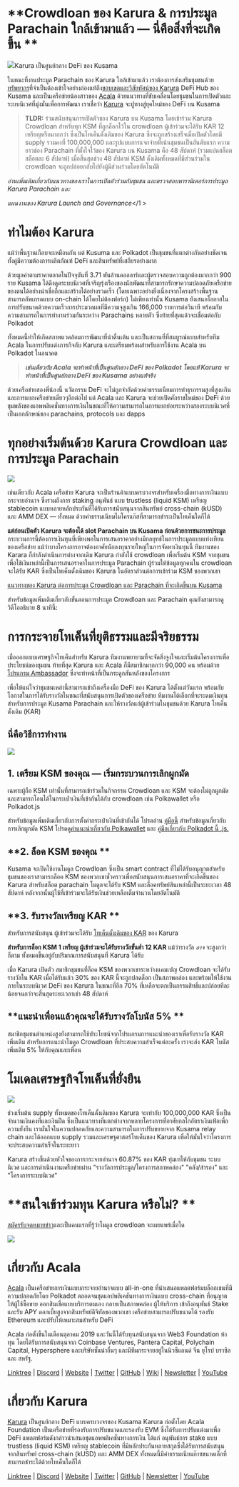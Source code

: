 # **Crowdloan ของ Karura & การประมูล Parachain ใกล้เข้ามาแล้ว — นี่คือสิ่งที่จะเกิดขึ้น **

![](https://miro.medium.com/max/3200/1*RowOyUTI3zui9ZyOb0euPQ.png)Karura เป็นศูนย์กลาง DeFi ของ Kusama

ในขณะที่งานประมูล Parachain ของ Karura ใกล้เข้ามาแล้ว เราต้องการส่งเสริมชุมชนด้วย[ทรัพยากร](https://wiki.acala.network/karura/crowdloan)ที่จำเป็นต้องเข้าใจอย่างถ่องแท้ถึง[ขอบเขตและวิสัยทัศน์ของ Karura](https://medium.com/acalanetwork/introducing-karura-acalas-defi-parachain-on-kusama-af2f2695b07a) DeFi Hub ของ Kusama และเป็นเครือข่ายน้องสาวของ [Acala](http://acala.network)  ด้วยแนวทางที่ขับเคลื่อนโดยชุมชนในการเปิดตัวและระบบนิเวศที่มุ่งมั่นเพื่อการพัฒนา เราเชื่อว่า [Karura](http://acala.network/karura) จะปูทางสู่ยุคใหม่ของ DeFi บน Kusama

> **TLDR:** ร่วมสนับสนุนการเปิดตัวของ Karura บน Kusama โดยเข้าร่วม Karura Crowdloan  สำหรับทุก KSM ที่ถูกล็อกไว้ใน crowdloan ผู้เข้าร่วมจะได้รับ KAR 12 เหรียญหรือมากกว่า ซึ่งเป็นโทเค็นดั้งเดิมของ Karura ซึ่งจะถูกสร้างเสร็จเมื่อเปิดตัวโดยมี supply รวมคงที่ 100,000,000 และรูปแบบการแจกจ่ายที่เน้นชุมชนเป็นอันดับแรก  ความยาวช่อง Parachain ที่ตั้งใจไว้ของ Karura บน Kusama คือ 48 สัปดาห์ (รวมแปดสล็อต สล็อตละ 6 สัปดาห์)  เมื่อสิ้นสุดช่วง 48 สัปดาห์ KSM ดั้งเดิมทั้งหมดที่มีส่วนร่วมใน crowdloan จะถูกปล่อยกลับไปยังผู้มีส่วนร่วมโดยอัตโนมัติ

_อ่านเพิ่มเติมเกี่ยวกับแนวทางของเราในการเปิดตัวร่วมกับชุมชน และตรวจสอบพารามิเตอร์การประมูล Karura Parachain และ_

_แผนงานของ Karura Launch and Governance_</1 > </p> 



# ทำไมต้อง Karura

แม้ว่าพื้นฐานเกือบจะเหมือนกัน แต่ Kusuma และ Polkadot เป็นชุมชนที่แตกต่างกันอย่างชัดเจน ทั้งคู่มีความต้องการผลิตภัณฑ์ DeFi และสินทรัพย์ที่เสถียรอย่างมาก

ด้วยมูลค่าตามราคาตลาดในปัจจุบันที่ 3.71 พันล้านดอลลาร์และผู้ตรวจสอบความถูกต้องมากกว่า 900 ราย Kusama ได้ดึงดูดระบบนิเวศที่เจริญรุ่งเรืองของนักพัฒนาที่สามารถรักษาความปลอดภัยเครือข่ายของตนได้อย่างน่าเชื่อถือและสร้างได้อย่างรวดเร็ว (โดยเฉพาะอย่างยิ่งเนื่องจากโครงสร้างพื้นฐานสามารถอัพเกรดแบบ on-chain ได้โดยไม่ต้องฟอร์ก)  ไม่เพียงเท่านั้น Kusama ยังเสนอโอกาสในการปรับขนาดด้วยความเร็วการประมวลผลที่มีความจุสูงเกิน 166,000 รายการต่อวินาที พร้อมกับความสามารถในการทำงานร่วมกันระหว่าง Parachains หลายตัว ซึ่งท้ายที่สุดแล้วจะเชื่อมต่อกับ Polkadot 

ทั้งหมดนี้ทำให้เกิดสภาพแวดล้อมการพัฒนาที่น่าตื่นเต้น และเป็นสถานที่ที่สมบูรณ์แบบสำหรับทีม Acala ในการปรับแต่งภารกิจกับ Karura และเตรียมพร้อมสำหรับการใช้งาน Acala บน Polkadot ในอนาคต 



> **_เช่นเดียวกับ Acala จะทำหน้าที่เป็นศูนย์กลาง DeFi ของ Polkadot โดยแท้ Karura จะทำหน้าที่เป็นศูนย์กลาง DeFi ของ Kusama  อย่างแท้จริง_**

ด้วยเครือข่ายสองพี่น้องนี้ นวัตกรรม DeFi จะไม่ถูกจำกัดด้วยค่าธรรมเนียมการทำธุรกรรมสูงที่สูงเเกินและการแยกเครือข่ายเดี่ยวๆอีกต่อไป  แต่ Acala และ Karura จะช่วยเปิดศักราชใหม่ของ DeFi ด้วยขุมพลังของแอพพลิเคชั่นทางการเงินในขณะที่ให้ความสามารถในการแยกย่อยระหว่างสองระบบนิเวศที่เป็นเอกลักษณ์ของ parachains, protocols และ dapps 



# ทุกอย่างเริ่มต้นด้วย Karura Crowdloan และการประมูล Parachain 

![](https://miro.medium.com/max/2008/1\*CHTrJqD3RI7yvf8WzA9APQ.png)

เช่นเดียวกับ Acala เครือข่าย Karura จะเป็นร้านค้าแบบครบวงจรสำหรับเครื่องมือทางการเงินแบบกระจายอำนาจ ซึ่งรวมถึงการ staking อนุพันธ์ แบบ trustless (liquid KSM) เหรียญ stablecoin แบบหลายหลักประกันที่ได้รับการสนับสนุนจากสินทรัพย์ cross-chain (kUSD) และ AMM DEX — ทั้งหมด ด้วยค่าธรรมเนียมไมโครแก๊สที่สามารถชำระเป็นโทเค็นใดก็ได้ 

**แต่ก่อนเปิดตัว Karura จะต้องได้ slot Parachain บน Kusama ก่อนด้วยการชนะการประมูล** กระบวนการนี้ต้องการเงินทุนที่เพียงพอในการเสนอราคาอย่างมีกลยุทธ์ในการประมูลแบบแท่งเทียนของเครือข่าย  แม้ว่าบางโครงการอาจต้องอาศัยนักลงทุนรายใหญ่ในการจัดหาเงินทุนนี้ ทีมงานของ Karara ก็กำลังดำเนินการต่างจากเดิม  Karura กำลังใช้ crowdloan เพื่อเริ่มต้น KSM จากชุมชนเพื่อใช้เงินเหล่านี้เป็นการเสนอราคาในการประมูล Parachain  ผู้ร่วมให้ข้อมูลทุกคนใน crowdloan จะได้รับ KAR ซึ่งเป็นโทเค็นดั้งเดิมของ Karura ในอัตราส่วนต่อการเข้าร่วม KSM ของพวกเขา 

[แนวทางของ Karura ต่อการประมูล Crowdloan และ Parachain ที่จะเกิดขึ้นบน Kusama ](https://medium.com/acalanetwork/karuras-approach-to-the-upcoming-parachain-lease-offering-plo-on-kusama-12fbf09ee463)

สำหรับข้อมูลเพิ่มเติมเกี่ยวกับขั้นตอนการประมูล Crowdloan และ Parachain คุณยังสามารถดูวิดีโออธิบาย 8 นาทีนี้: 



# การกระจายโทเค็นที่ยุติธรรมและมีจริยธรรม

เมื่อออกแบบเศรษฐกิจโทเค็นสำหรับ Karura ทีมงานพยายามที่จะจัดสิ่งจูงใจและเริ่มต้นโครงการเพื่อประโยชน์ของชุมชน  ท้ายที่สุด Karura และ Acala ก็มีสมาชิกมากกว่า 90,000 คน พร้อมด้วย [โปรแกรม Ambassador](https://medium.com/acalanetwork/join-the-acala-aces-ambassador-program-9829642680d0) ซึ่งจะทำหน้าที่เป็นกระดูกสันหลังของโครงการ 

เพื่อให้แน่ใจว่าชุมชนเหล่านี้สามารถเข้าถึงเครื่องมือ DeFi ของ Karura ได้ตั้งแต่วันแรก พร้อมกับโอกาสในการได้รับรางวัลในขณะที่สนับสนุนการเปิดตัวของเครือข่าย ทีมงานได้เลือกที่จะระดมเงินทุนสำหรับการประมูล Kusama Parachain และให้รางวัลแก่ผู้เข้าร่วมในชุมชนด้วย Karura โทเค็นดั้งเดิม (KAR) 



## นี่คือวิธีการทำงาน

![](https://miro.medium.com/max/2458/1\*JCsCYAjGjwjBmet8nKpVKg.png)



## **1\. เตรียม KSM ของคุณ — เริ่มกระบวนการเลิกผูกมัด**

เฉพาะผู้ถือ KSM เท่านั้นที่สามารถเข้าร่วมในกิจกรรม Crowdloan และ KSM จะต้องไม่ถูกผูกมัดและสามารถโอนได้ในกระเป๋าเงินที่เข้ากันได้กับ crowdloan เช่น Polkawallet หรือ Polkadot.js 

สำหรับข้อมูลเพิ่มเติมเกี่ยวกับการตั้งค่ากระเป๋าเงินที่เข้ากันได้ โปรดอ่าน [คู่มือนี้](https://wiki.acala.network/karura/ksm-address/create-new-ksm-account) สำหรับข้อมูลเกี่ยวกับการเลิกผูกมัด KSM โปรดดู[คำแนะนำเกี่ยวกับ Polkawallet](https://wiki.acala.network/karura/ksm-address/unstake-polkawallet) และ [คู่มือเกี่ยวกับ Polkadot นี้ .js.](https://wiki.acala.network/karura/ksm-address/unstaking-your-ksm-tokens-on-polkadot.-js-extension) 



## **2\. ล็อค KSM ของคุณ **

Kusama จะเปิดใช้งานโมดูล Crowdloan ซึ่งเป็น smart contract ที่ไม่ได้รับอนุญาตสำหรับชุมชนของเราสามารถล็อค KSM ของพวกเขาชั่วคราวเพื่อสนับสนุนการเสนอราคาที่จะเกิดขึ้นของ Karura สำหรับสล็อต parachain  โมดูลจะได้รับ KSM และล็อคทรัพย์สินเหล่านี้เป็นระยะเวลา 48 สัปดาห์ หลังจากนั้นผู้ใช้ที่เข้าร่วมจะได้รับเงินช่วยเหลือเต็มจำนวนโดยอัตโนมัติ 



## **3\. รับรางวัลเหรียญ KAR **

สำหรับการสนับสนุน ผู้เข้าร่วมจะได้รับ [โทเค็นดั้งเดิมของ KAR](https://acala.network/karura/token) ของ Karura 

**สำหรับการล็อก KSM 1 เหรียญ ผู้เข้าร่วมจะได้รับรางวัลขั้นต่ำ 12 KAR** แม้ว่ารางวัล _อาจ_ จะสูงกว่าก็ตาม  ทั้งหมดขึ้นอยู่กับปริมาณการสนับสนุนที่ Karura ได้รับ 

เมื่อ Karura เปิดตัว สมาชิกชุมชนที่ล็อค KSM ของพวกเขาระหว่างแคมเปญ Crowdloan จะได้รับรางวัลใน KAR  เมื่อได้รับแล้ว 30% ของ KAR นี้จะถูกปลดล็อก เป็นสภาพคล่อง และพร้อมให้ใช้งานภายในระบบนิเวศ DeFi ของ Karura ในขณะที่อีก 70% ที่เหลือจะตกเป็นกรรมสิทธิ์และปล่อยทีละน้อยจนกว่าจะสิ้นสุดระยะเวลาเช่า 48 สัปดาห์ 



## **แนะนำเพื่อนแล้วคุณจะได้รับรางวัลโบนัส 5% **

สมาชิกชุมชนตำแหน่งสูงยังสามารถใช้ประโยชน์จากโปรแกรมการแนะนำของเราเพื่อรับรางวัล KAR เพิ่มเติม  สำหรับการแนะนำโมดูล Crowdloan ที่ประสบความสำเร็จแต่ละครั้ง เราจะส่ง KAR โบนัสเพิ่มเติม 5% ให้กับคุณและเพื่อน 



# โมเดลเศรษฐกิจโทเค็นที่ยั่งยืน 

![](https://miro.medium.com/max/3200/0\*VvGrUVcmSdtC9cQw)

ช่วงเริ่มต้น supply ทั้งหมดของโทเค็นดั้งเดิมของ Karura จะเท่ากับ 100,000,000 KAR ซึ่งเป็นจำนวนเงินคงที่และเงินฝืด ซึ่งเป็นแนวทางที่แตกต่างจากหลายโครงการที่อาศัยกลไกอัตราเงินเฟ้อเพื่อความยั่งยืน เรามั่นใจในความปลอดภัยและความสามารถในการปรับขยายจาก Kusama relay chain และได้ออกแบบ supply รวมและเศรษฐศาสตร์โทเค็นของ Karura เพื่อให้มั่นใจว่าโครงการจะประสบความสำเร็จในระยะยาว 

Karura สร้างขึ้นด้วยหัวใจของการกระจายอำนาจ 60.87% ของ KAR ทุ่มเทให้กับชุมชน ระบบนิเวศ และการดำเนินงานเครือข่ายผ่าน "รางวัลการประมูล/โครงการสภาพคล่อง" "คลัง/สำรอง" และ "โครงการระบบนิเวศ" 



# **สนใจเข้าร่วมทุน Karura หรือไม่? **

[สมัครรับจดหมายข่าว](https://share.hsforms.com/1X9RxkXk-R62I0VNbATaDXw4h8qc)และเป็นคนแรกที่รู้ว่าโมดูล crowdloan จะเผยแพร่เมื่อใด 

![](https://miro.medium.com/max/2402/1\*oac6FehxVOu8zmzUxj8EYw.png)



# เกี่ยวกับ Acala

[Acala](http://acala.network/) เป็นเครือข่ายการเงินแบบกระจายอำนาจแบบ all-in-one ที่นำเสนอแพลตฟอร์มบล็อกเชนที่มีความปลอดภัยโดย Polkadot ตลอดจนชุดแอปพลิเคชันทางการเงินแบบ cross-chain ที่อนุญาตให้ผู้ใช้ซื้อขาย ออกสินเชื่อแบบบริการตนเอง กลายเป็นสภาพคล่อง ผู้ให้บริการ เข้าถึงอนุพันธ์ Stake และรับ APY ดอกเบี้ยสูงจากสินทรัพย์ดิจิทัลของพวกเขา เครือข่ายสามารถปรับขนาดได้ รองรับ Ethereum และปรับให้เหมาะสมสำหรับ DeFi 

Acala ก่อตั้งขึ้นในเดือนตุลาคม 2019 และวันนี้ได้รับทุนสนับสนุนจาก Web3 Foundation ห้าทุน โดยได้รับการสนับสนุนจาก Coinbase Ventures, Pantera Capital, Polychain Capital, Hypersphere และบริษัทชั้นนำอื่นๆ และมีทีมกระจายอยู่ในนิวซีแลนด์ จีน ยุโรป บราซิล และ สหรัฐ. 

[Linktree](https://linktr.ee/acalanetwork) | [Discord](https://discord.gg/vdbFVCH) | [Website](https://acala.network/) | [Twitter](https://twitter.com/AcalaNetwork) | [GitHub](https://github.com/AcalaNetwork/Acala) | [Wiki](https://github.com/AcalaNetwork/Acala/wiki) | [Newsletter](https://share.hsforms.com/1X9RxkXk-R62I0VNbATaDXw4h8qc) | [YouTube](http://youtube.com/c/acalanetwork)



# เกี่ยวกับ Karura

[Karura](http://acala.network/karura) เป็นศูนย์กลาง DeFi แบบครบวงจรของ Kusama  Karura ก่อตั้งโดย Acala Foundation เป็นเครือข่ายที่รองรับการปรับขนาดและรองรับ EVM ซึ่งได้รับการปรับแต่งมาเพื่อ DeFi  แพลตฟอร์มดังกล่าวนำเสนอชุดแอพพลิเคชั่นทางการเงิน ได้แก่ อนุพันธ์การ stake แบบ trustless (liquid KSM) เหรียญ stablecoin ที่มีหลักประกันหลายสกุลซึ่งได้รับการสนับสนุนจากสินทรัพย์ cross-chain (kUSD) และ AMM DEX ทั้งหมดนี้มีค่าธรรมเนียมก๊าซขนาดเล็กที่สามารถชำระได้ด้วยโทเค็นใดก็ได้

[Linktree](http://linktr.ee/karuranetwork) | [Discord](https://discord.gg/vdbFVCH) | [Website](http://acala.network/karura) | [Twitter](https://twitter.com/KaruraNetwork) | [GitHub](https://github.com/AcalaNetwork/Acala) | [Newsletter](https://share.hsforms.com/1X9RxkXk-R62I0VNbATaDXw4h8qc) | [YouTube](http://youtube.com/c/acalanetwork)

